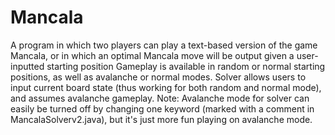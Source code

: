 # Mancala
A program in which two players can play a text-based version of the game Mancala, or in which an optimal Mancala move will be output given a user-inputted starting position
Gameplay is available in random or normal starting positions, as well as avalanche or normal modes.
Solver allows users to input current board state (thus working for both random and normal mode), and assumes avalanche gameplay. 
Note: Avalanche mode for solver can easily be turned off by changing one keyword (marked with a comment in MancalaSolverv2.java), but it's just more fun playing on avalanche mode.
